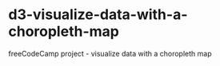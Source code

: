 # d3-visualize-data-with-a-choropleth-map
freeCodeCamp project - visualize data with a choropleth map
